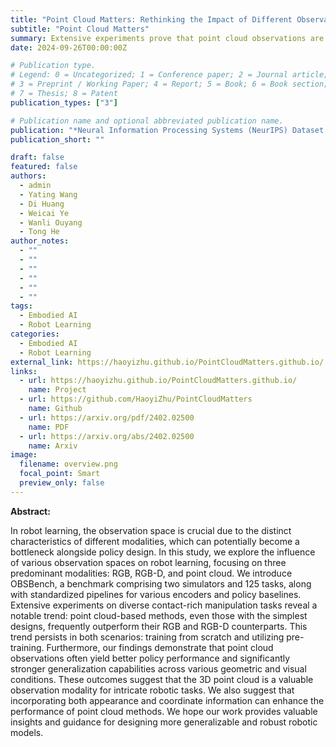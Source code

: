 ```yaml
---
title: "Point Cloud Matters: Rethinking the Impact of Different Observation Spaces on Robot Learning"
subtitle: "Point Cloud Matters"
summary: Extensive experiments prove that point cloud observations are beneficial for robot learning.
date: 2024-09-26T00:00:00Z

# Publication type.
# Legend: 0 = Uncategorized; 1 = Conference paper; 2 = Journal article;
# 3 = Preprint / Working Paper; 4 = Report; 5 = Book; 6 = Book section;
# 7 = Thesis; 8 = Patent
publication_types: ["3"]

# Publication name and optional abbreviated publication name.
publication: "*Neural Information Processing Systems (NeurIPS) Dataset & Benchmark, 2024*"
publication_short: ""

draft: false
featured: false
authors:
  - admin
  - Yating Wang
  - Di Huang
  - Weicai Ye
  - Wanli Ouyang
  - Tong He
author_notes:
  - ""
  - ""
  - ""
  - ""
  - ""
  - ""
tags:
  - Embodied AI
  - Robot Learning
categories:
  - Embodied AI
  - Robot Learning
external_link: https://haoyizhu.github.io/PointCloudMatters.github.io/
links:
  - url: https://haoyizhu.github.io/PointCloudMatters.github.io/
    name: Project
  - url: https://github.com/HaoyiZhu/PointCloudMatters
    name: Github
  - url: https://arxiv.org/pdf/2402.02500
    name: PDF
  - url: https://arxiv.org/abs/2402.02500
    name: Arxiv
image:
  filename: overview.png
  focal_point: Smart
  preview_only: false
---
```


**Abstract:**

In robot learning, the observation space is crucial due to the distinct characteristics of different modalities, which can potentially become a bottleneck alongside policy design. In this study, we explore the influence of various observation spaces on robot learning, focusing on three predominant modalities: RGB, RGB-D, and point cloud. We introduce OBSBench, a benchmark comprising two simulators and 125 tasks, along with standardized pipelines for various encoders and policy baselines. Extensive experiments on diverse contact-rich manipulation tasks reveal a notable trend: point cloud-based methods, even those with the simplest designs, frequently outperform their RGB and RGB-D counterparts. This trend persists in both scenarios: training from scratch and utilizing pre-training. Furthermore, our findings demonstrate that point cloud observations often yield better policy performance and significantly stronger generalization capabilities across various geometric and visual conditions. These outcomes suggest that the 3D point cloud is a valuable observation modality for intricate robotic tasks. We also suggest that incorporating both appearance and coordinate information can enhance the performance of point cloud methods. We hope our work provides valuable insights and guidance for designing more generalizable and robust robotic models.

